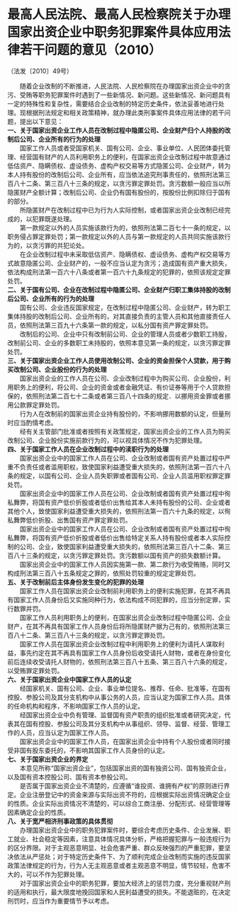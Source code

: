 # 最高人民法院、最高人民检察院关于办理国家出资企业中职务犯罪案件具体应用法律若干问题的意见（2010）



（法发〔2010〕49号）


　　随着企业改制的不断推进，人民法院、人民检察院在办理国家出资企业中的贪污、受贿等职务犯罪案件时遇到了一些新情况、新问题。这些新情况、新问题具有一定的特殊性和复杂性，需要结合企业改制的特定历史条件，依法妥善地进行处理。现根据刑法规定和相关政策精神，就办理此类刑事案件具体应用法律的若干问题，提出以下意见：  
**一、关于国家出资企业工作人员在改制过程中隐匿公司、企业财产归个人持股的改制后公司、企业所有的行为的处理**  
　　国家工作人员或者受国家机关、国有公司、企业、事业单位、人民团体委托管理、经营国有财产的人员利用职务上的便利，在国家出资企业改制过程中故意通过低估资产、隐瞒债权、虚设债务、虚构产权交易等方式隐匿公司、企业财产，转为本人持有股份的改制后公司、企业所有，应当依法追究刑事责任的，依照刑法第三百八十二条、第三百八十三条的规定，以贪污罪定罪处罚。贪污数额一般应当以所隐匿财产全额计算；改制后公司、企业仍有国有股份的，按股份比例扣除归于国有的部分。  
　　所隐匿财产在改制过程中已为行为人实际控制，或者国家出资企业改制已经完成的，以犯罪既遂处理。  
　　第一款规定以外的人员实施该款行为的，依照刑法第二百七十一条的规定，以职务侵占罪定罪处罚；第一款规定以外的人员与第一款规定的人员共同实施该款行为的，以贪污罪的共犯论处。  
　　在企业改制过程中未采取低估资产、隐瞒债权、虚设债务、虚构产权交易等方式故意隐匿公司、企业财产的，一般不应当认定为贪污；造成国有资产重大损失，依法构成刑法第一百六十八条或者第一百六十九条规定的犯罪的，依照该规定定罪处罚。  
**二、关于国有公司、企业在改制过程中隐匿公司、企业财产归职工集体持股的改制后公司、企业所有的行为的处理**  
　　国有公司、企业违反国家规定，在改制过程中隐匿公司、企业财产，转为职工集体持股的改制后公司、企业所有的，对其直接负责的主管人员和其他直接责任人员，依照刑法第三百九十六条第一款的规定，以私分国有资产罪定罪处罚。  
　　改制后的公司、企业中只有改制前公司、企业的管理人员或者少数职工持股，改制前公司、企业的多数职工未持股的，依照本意见第一条的规定，以贪污罪定罪处罚。  
**三、关于国家出资企业工作人员使用改制公司、企业的资金担保个人贷款，用于购买改制公司、企业股份的行为的处理**  
　　国家出资企业的工作人员在公司、企业改制过程中为购买公司、企业股份，利用职务上的便利，将公司、企业的资金或者金融凭证、有价证券等用于个人贷款担保的，依照刑法第二百七十二条或者第三百八十四条的规定．以挪用资金罪或者挪用公款罪定罪处罚。  
　　行为人在改制前的国家出资企业持有股份的，不影响挪用数额的认定，但量刑时应当酌情考虑。  
　　经有关主管部门批准或者按照有关政策规定，国家出资企业的工作人员为购买改制公司、企业股份实施前款行为的，可以视具体情况不作为犯罪处理。  
**四、关于国家工作人员在企业改制过程中的渎职行为的处理**  
　　国家出资企业中的国家工作人员在公司、企业改制或者国有资产处置过程中严重不负责任或者滥用职权，致使国家利益遭受重大损失的，依照刑法第一百六十八条的规定，以国有公司、企业人员失职罪或者国有公司、企业人员滥用职权罪定罪处罚。  
　　国家出资企业中的国家工作人员在公司、企业改制或者国有资产处置过程中徇私舞弊，将国有资产低价折股或者低价出售给其本人未持有股份的公司、企业或者其他个人，致使国家利益遭受重大损失的，依照刑法第一百六十九条的规定，以徇私舞弊低价折股、出售国有资产罪定罪处罚。  
　　国家出资企业中的国家工作人员在公司、企业改制或者国有资产处置过程中徇私舞弊，将国有资产低价折股或者低价出售给特定关系人持有股份或者本人实际控制的公司、企业，致使国家利益遭受重大损失的，依照刑法第三百八十二条、第三百八十三条的规定，以贪污罪定罪处罚。贪污数额以国有资产的损失数额计算。  
　　国家出资企业中的国家工作人员因实施第一款、第二款行为收受贿赂，同时又构成刑法第三百八十五条规定之罪的，依照处罚较重的规定定罪处罚。  
**五、关于改制前后主体身份发生变化的犯罪的处理**  
　　国家工作人员在国家出资企业改制前利用职务上的便利实施犯罪，在其不再具有国家工作人员身份后又实施同种行为，依法构成不同犯罪的，应当分别定罪，实行数罪并罚。  
　　国家工作人员利用职务上的便利，在国家出资企业改制过程中隐匿公司、企业财产，在其不再具有国家工作人员身份后将所隐匿财产据为己有的，依照刑法第三百八十二条、第三百八十三条的规定，以贪污罪定罪处罚。  
　　国家工作人员在国家出资企业改制过程中利用职务上的便利为请托人谋取利益，事先约定在其不再具有国家工作人员身份后收受请托人财物，或者在身份变化前后连续收受请托人财物的，依照刑法第三百八十五条、第三百八十六条的规定，以受贿罪定罪处罚。  
**六、关于国家出资企业中国家工作人员的认定**  
　　经国家机关、国有公司、企业、事业单位提名、推荐、任命、批准等，在国有控股、参股公司及其分支机构中从事公务的人员，应当认定为国家工作人员。具体的任命机构和程序，不影响国家工作人员的认定。  
　　经国家出资企业中负有管理、监督国有资产职责的组织批准或者研究决定，代表其在国有控股、参股公司及其分支机构中从事组织、领导、监督、经营、管理工作的人员，应当认定为国家工作人员。  
　　国家出资企业中的国家工作人员，在国家出资企业中持有个人股份或者同时接受非国有股东委托的，不影响其国家工作人员身份的认定。  
**七、关于国家出资企业的界定**  
　　本意见所称“国家出资企业”，包括国家出资的国有独资公司、国有独资企业，以及国有资本控股公司、国有资本参股公司。  
　　是否属于国家出资企业不清楚的，应遵循“谁投资、谁拥有产权”的原则进行界定。企业注册登记中的资金来源与实际出资不符的，应根据实际出资情况确定企业的性质。企业实际出资情况不清楚的，可以综合工商注册、分配形式、经营管理等因素确定企业的性质。  
**八、关于宽严相济刑事政策的具体贯彻**  
　　办理国家出资企业中的职务犯罪案件时，要综合考虑历史条件、企业发展、职工就业、社会稳定等因素，注意具体情况具体分析，严格把握犯罪与一般违规行为的区分界限。对于主观恶意明显、社会危害严重、群众反映强烈的严重犯罪，要坚决依法从严惩处；对于特定历史条件下、为了顺利完成企业改制而实施的违反国家政策法律规定的行为，行为人无主观恶意或者主观恶意不明显，情节较轻，危害不大的，可以不作为犯罪处理。  
　　对于国家出资企业中的职务犯罪，要加大经济上的惩罚力度，充分重视财产刑的适用和执行，最大限度地挽回国家和人民利益遭受的损失。不能退赃的，在决定刑罚时，应当作为重要情节予以考虑。
